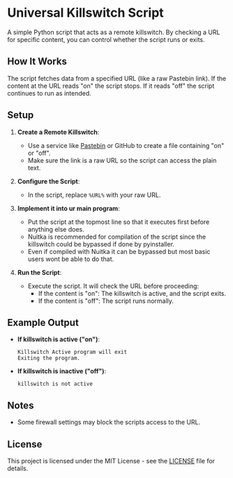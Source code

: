 # Universal Killswitch Script

A simple Python script that acts as a remote killswitch. By checking a URL for specific content, you can control whether the script runs or exits.

## How It Works

The script fetches data from a specified URL (like a raw Pastebin link). If the content at the URL reads "on" the script stops. If it reads "off" the script continues to run as intended.

## Setup

1. **Create a Remote Killswitch**:
   - Use a service like [Pastebin](https://pastebin.com/) or GitHub to create a file containing "on" or "off".
   - Make sure the link is a raw URL so the script can access the plain text.

2. **Configure the Script**:
   - In the script, replace `%URL%` with your raw URL.

3. **Implement it into ur main program**:
   - Put the script at the topmost line so that it executes first before anything else does.
   - Nuitka is recommended for compilation of the script since the killswitch could be bypassed if done by pyinstaller.
   - Even if compiled with Nuitka it can be bypassed but most basic users wont be able to do that.

4. **Run the Script**:
   - Execute the script. It will check the URL before proceeding:
     - If the content is "on": The killswitch is active, and the script exits.
     - If the content is "off": The script runs normally.

## Example Output

- **If killswitch is active ("on")**:
  ```
  Killswitch Active program will exit
  Exiting the program.
  ```

- **If killswitch is inactive ("off")**:
  ```
  killswitch is not active
  ```

## Notes
- Some firewall settings may block the scripts access to the URL.

## License
This project is licensed under the MIT License - see the [LICENSE](LICENSE) file for details.


